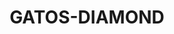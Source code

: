 ---
seo:
  type: stackbit_page_meta
  title: 'GATOS-DIAMOND'
  description: ''
  robots: []
  extra: []
template: category
title: GATOS-DIAMOND
order: '0016'

---